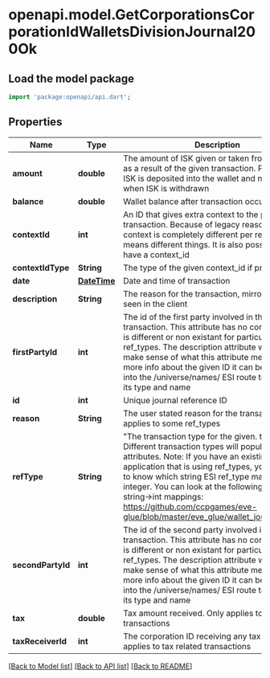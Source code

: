 # openapi.model.GetCorporationsCorporationIdWalletsDivisionJournal200Ok

## Load the model package
```dart
import 'package:openapi/api.dart';
```

## Properties
Name | Type | Description | Notes
------------ | ------------- | ------------- | -------------
**amount** | **double** | The amount of ISK given or taken from the wallet as a result of the given transaction. Positive when ISK is deposited into the wallet and negative when ISK is withdrawn | [optional] 
**balance** | **double** | Wallet balance after transaction occurred | [optional] 
**contextId** | **int** | An ID that gives extra context to the particular transaction. Because of legacy reasons the context is completely different per ref_type and means different things. It is also possible to not have a context_id | [optional] 
**contextIdType** | **String** | The type of the given context_id if present | [optional] 
**date** | [**DateTime**](DateTime.md) | Date and time of transaction | 
**description** | **String** | The reason for the transaction, mirrors what is seen in the client | 
**firstPartyId** | **int** | The id of the first party involved in the transaction. This attribute has no consistency and is different or non existant for particular ref_types. The description attribute will help make sense of what this attribute means. For more info about the given ID it can be dropped into the /universe/names/ ESI route to determine its type and name | [optional] 
**id** | **int** | Unique journal reference ID | 
**reason** | **String** | The user stated reason for the transaction. Only applies to some ref_types | [optional] 
**refType** | **String** | \"The transaction type for the given. transaction. Different transaction types will populate different attributes. Note: If you have an existing XML API application that is using ref_types, you will need to know which string ESI ref_type maps to which integer. You can look at the following file to see string->int mappings: https://github.com/ccpgames/eve-glue/blob/master/eve_glue/wallet_journal_ref.py\" | 
**secondPartyId** | **int** | The id of the second party involved in the transaction. This attribute has no consistency and is different or non existant for particular ref_types. The description attribute will help make sense of what this attribute means. For more info about the given ID it can be dropped into the /universe/names/ ESI route to determine its type and name | [optional] 
**tax** | **double** | Tax amount received. Only applies to tax related transactions | [optional] 
**taxReceiverId** | **int** | The corporation ID receiving any tax paid. Only applies to tax related transactions | [optional] 

[[Back to Model list]](../README.md#documentation-for-models) [[Back to API list]](../README.md#documentation-for-api-endpoints) [[Back to README]](../README.md)


